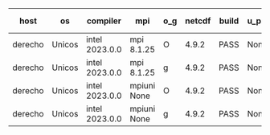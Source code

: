 

| host     | os       | compiler                              | mpi                      | o_g        | netcdf        | build       | u_pass          | u_fail          | s_pass            | s_fail            | e_pass             | e_fail             | nuopc_pass       | nuopc_fail       | artifacts link          |
|----------|----------|---------------------------------------|--------------------------|------------|---------------|-------------|-----------------|-----------------|-------------------|-------------------|--------------------|--------------------|------------------|------------------|-------------------------|
| derecho | Unicos | intel 2023.0.0 | mpi 8.1.25  | O | 4.9.2  | PASS | None | None | None | None | None | None | None | None | <a href="https://github.com/esmf-org/esmf-test-artifacts/tree/f991772c21a983ee326f0a73b0ee763e55663092/feature_devList/intel/2023.0.0/O/mpi/8.1.25" target="_blank">f991772</a> | 
| derecho | Unicos | intel 2023.0.0 | mpi 8.1.25  | g | 4.9.2  | PASS | None | None | None | None | None | None | None | None | <a href="https://github.com/esmf-org/esmf-test-artifacts/tree/f6e73250d32812a38ee0e8875736f6a2355a07bb/feature_devList/intel/2023.0.0/g/mpi/8.1.25" target="_blank">f6e7325</a> | 
| derecho | Unicos | intel 2023.0.0 | mpiuni None  | O | 4.9.2  | PASS | None | None | None | None | None | None | None | None | <a href="https://github.com/esmf-org/esmf-test-artifacts/tree/b23db4e59b9ded4e7ba21548dd7013f69e856618/feature_devList/intel/2023.0.0/O/mpiuni/None" target="_blank">b23db4e</a> | 
| derecho | Unicos | intel 2023.0.0 | mpiuni None  | g | 4.9.2  | PASS | None | None | None | None | None | None | None | None | <a href="https://github.com/esmf-org/esmf-test-artifacts/tree/8479130b59c6747e78376ba7c9ef33d0bca89e64/feature_devList/intel/2023.0.0/g/mpiuni/None" target="_blank">8479130</a> | 
